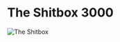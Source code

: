 # The Shitbox 3000

![[The Shitbox](https://giphy.com/gifs/rwdybyz-kneapolitan-justgifit-omTp1IqNJg6qBqLeTZ.gif)](https://media0.giphy.com/media/v1.Y2lkPTc5MGI3NjExaHhxYzl2ZGVsbXdyYjF2cDJ3eDZqYWpmcTl4Zzg2aGszczFpMnNkNiZlcD12MV9pbnRlcm5hbF9naWZfYnlfaWQmY3Q9Zw/omTp1IqNJg6qBqLeTZ/giphy.gif)

